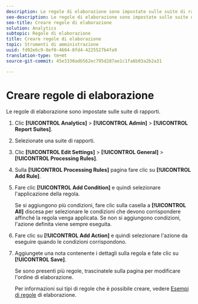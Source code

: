 ```yaml
---
description: Le regole di elaborazione sono impostate sulle suite di rapporti.
seo-description: Le regole di elaborazione sono impostate sulle suite di rapporti.
seo-title: Creare regole di elaborazione
solution: Analytics
subtopic: Regole di elaborazione
title: Creare regole di elaborazione
topic: Strumenti di amministrazione
uuid: fd92e6c9-8ef0-4604-8fd4-4225527b4fa9
translation-type: tm+mt
source-git-commit: 45e3330adb562ec795d287ae1c1fa6b03a2b2a31

---
```



# Creare regole di elaborazione

Le regole di elaborazione sono impostate sulle suite di rapporti.

1. Clic **[!UICONTROL Analytics]** &gt; **[!UICONTROL Admin]** &gt; **[!UICONTROL Report Suites]**.
1. Selezionate una suite di rapporti.
1. Clic **[!UICONTROL Edit Settings]** &gt; **[!UICONTROL General]** &gt; **[!UICONTROL Processing Rules]**.
1. Sulla **[!UICONTROL Processing Rules]** pagina fare clic su **[!UICONTROL Add Rule]**.
1. Fare clic **[!UICONTROL Add Condition]** e quindi selezionare l'applicazione della regola.

   Se si aggiungono più condizioni, fare clic sulla casella a **[!UICONTROL All]** discesa per selezionare le condizioni che devono corrispondere affinché la regola venga applicata. Se non si aggiungono condizioni, l'azione definita viene sempre eseguita.

1. Fare clic su **[!UICONTROL Add Action]** e quindi selezionare l'azione da eseguire quando le condizioni corrispondono.
1. Aggiungete una nota contenente i dettagli sulla regola e fate clic su **[!UICONTROL Save]**.

   Se sono presenti più regole, trascinatele sulla pagina per modificare l'ordine di elaborazione.

   Per informazioni sui tipi di regole che è possibile creare, vedere [Esempi di regole](/help/admin/admin/c-processing-rules/processing-rules-examples/processing-rules-examples.md) di elaborazione.
